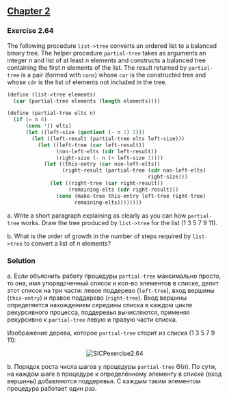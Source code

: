## [Chapter 2](../index.md#2-Building-Abstractions-with-Data)

### Exercise 2.64

The following procedure `list->tree` converts an ordered list to a balanced binary tree. The helper procedure `partial-tree` takes as arguments an integer _n_ and list of at least _n_ elements and constructs a balanced tree containing the first _n_ elements of the list. The result returned by `partial-tree` is a pair (formed with `cons`) whose `car` is the constructed tree and whose `cdr` is the list of elements not included in the tree.

```scheme
(define (list->tree elements)
  (car (partial-tree elements (length elements))))

(define (partial-tree elts n)
  (if (= n 0)
      (cons '() elts)
      (let ((left-size (quotient (- n 1) 2)))
        (let ((left-result (partial-tree elts left-size)))
          (let ((left-tree (car left-result))
                (non-left-elts (cdr left-result))
                (right-size (- n (+ left-size 1))))
            (let ((this-entry (car non-left-elts))
                  (right-result (partial-tree (cdr non-left-elts)
                                              right-size)))
              (let ((right-tree (car right-result))
                    (remaining-elts (cdr right-result)))
                (cons (make-tree this-entry left-tree right-tree)
                      remaining-elts))))))))
```

a. Write a short paragraph explaining as clearly as you can how `partial-tree` works. Draw the tree produced by `list->tree` for the list (1 3 5 7 9 11).

b. What is the order of growth in the number of steps required by `list->tree` to convert a list of _n_ elements?

### Solution

a. Если объяснить работу процедуры `partial-tree` максимально просто, то она, имя упорядоченный список и кол-во элементов в списке, делит этот список на три части: левое поддерево (`left-tree`), вход вершины (`this-entry`) и правое поддерево (`right-tree`). Вход вершины определяется нахождением середины списка в каждом цикле рекурсивного процесса, поддеревья вычисляются, применяя рекурсивно к `partial-tree` левую и правую части списка.

Изображение дерева, которое `partial-tree` сторит из списка (1 3 5 7 9 11):

<p align="center">
  <img src="https://i.ibb.co/BrWcRkg/SICPexercise2-64.jpg" alt="SICPexercise2.64" title="SICPexercise2.64">
</p>

b. Порядок роста числа шагов у процедуры `partial-tree` Θ(_n_). По сути, на каждом шаге в процедуре к определённому элементу в списке (вход вершины) добавляются поддеревья. С каждым таким элементом процедура работает один раз.

